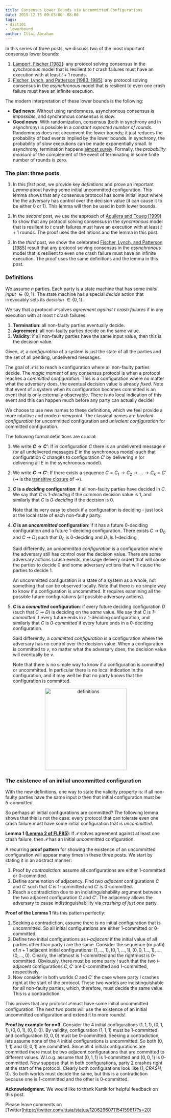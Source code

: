 ```yaml
---
title: Consensus Lower Bounds via Uncommitted Configurations
date: 2019-12-15 09:03:00 -08:00
tags:
- dist101
- lowerbound
author: Ittai Abraham
---
```


In this series of three posts, we discuss two of the most important consensus lower bounds:
1. [Lamport, Fischer \[1982\]](https://lamport.azurewebsites.net/pubs/trans.pdf): any protocol solving consensus in the *synchronous* model that is resilient to $t$ crash failures must have an execution with at least $t+1$ rounds.
2. [Fischer, Lynch, and Patterson \[1983, 1985\]](https://groups.csail.mit.edu/tds/papers/Lynch/jacm85.pdf): any protocol solving consensus in the *asynchronous* model that is resilient to even one crash failure must have an infinite execution.

The modern interpretation of these lower bounds is the following:
* **Bad news**: Without using randomness, asynchronous consensus is *impossible*, and synchronous consensus is *slow*.
* **Good news**: With randomization, consensus (both in synchrony and in asynchrony) is possible in a *constant expected number of rounds*. Randomness does not circumvent the lower bounds; it just reduces the probability of bad events implied by the lower bounds. In synchrony, the probability of slow executions can be made exponentially small. In asynchrony, termination happens  [almost surely](https://en.wikipedia.org/wiki/Almost_surely). Formally, the *probability measure* of the complement of the event of terminating in some finite number of rounds is zero.


### The plan: three posts

1. In this *first* post, we provide key *definitions* and prove an important *Lemma* about having some initial uncommitted configuration. This lemma shows that any consensus protocol has some initial input where the the adversary has control over the decision value (it can cause it to be either 0 or 1). This lemma will then be used in both lower bounds.

2. In the *second* post, we use the approach of [Aguilera and Toueg \[1999\]](http://citeseerx.ist.psu.edu/viewdoc/download?doi=10.1.1.22.402&rep=rep1&type=pdf) to show that any protocol solving consensus in the *synchronous* model that is resilient to $t$ crash failures must have an execution with at least $t+1$ rounds. The proof uses the definitions and the lemma in this post.

3. In the *third* post, we show the celebrated [Fischer, Lynch, and Patterson \[1985\]](https://groups.csail.mit.edu/tds/papers/Lynch/jacm85.pdf) result that any protocol solving consensus in the *asynchronous* model that is resilient to even one crash failure must have an infinite execution. The proof uses the same definitions and the lemma in this post.




### Definitions
We assume $n$ parties. Each party is a state machine that has some *initial input* $\in \{0,1\}$. The state machine has a special *decide* action that irrevocably sets its *decision* $\in \{0,1\}$.

We say that a protocol $\mathcal{P}$ solves *agreement against $t$ crash failures* if in any execution with at most $t$ crash failures:
1. **Termination**: all non-faulty parties eventually decide.
2. **Agreement**: all non-faulty parties decide on the same value.
3. **Validity**: if all non-faulty parties have the same input value, then this is the decision value.



Given, $\mathcal{P}$, a *configuration* of a system is just the state of all the parties and the set of all pending, undelivered messages.

The goal of $\mathcal{P}$ is to reach a configuration where all non-faulty parties decide. The *magic moment* of any consensus protocol is when a protocol reaches a *committed configuration*. This is a configuration where no matter what the adversary does, the eventual decision value is already *fixed*. Note that event of a system when its configuration becomes committed is an event that is only externally observable. There is no local indication of this event and this can happen much before any party can actually decide!


We choose to use new names to these definitions, which we feel provide a more intuitive and modern viewpoint. The classical names are *bivalent configuration* for uncommitted configuration and *univalent configuration* for committed configuration.


The following formal definitions are crucial:

1. We write **$C \rightarrow C'$**: If in configuration $C$ there is an undelivered message $e$ (or all undelivered messages $E$ in the synchronous model) such that configuration $C$ changes to configuration $C'$ by delivering $e$ (or delivering all $E$ in the synchronous model).
2. We write **$C \rightsquigarrow C'$**: If there exists a sequence $C = C_1 \rightarrow C_2 \rightarrow \dots \rightarrow C_k=C'$ ($\rightsquigarrow$ is the [transitive closure](https://en.wikipedia.org/wiki/Transitive_closure) of $\rightarrow$).
3. **$C$ is a *deciding* configuration**:  if all non-faulty parties have decided in $C$. We say that $C$ is  *1-deciding* if the common decision value is 1, and similarly that $C$ is *0-deciding* if the decision is 0.

    Note that its very easy to check if a configuration is deciding - just look at the local state of each non-faulty party.

4. **$C$ is an *uncommitted* configuration**:  if it has a future 0-deciding configuration and a future 1-deciding configuration. There exists $C \rightsquigarrow D_0$ and $C \rightsquigarrow D_1$ such that $D_0$ is 0-deciding  and $D_1$ is 1-deciding.

    Said differently, an *uncommitted configuration* is a configuration where the adversary still has control over the decision value. There are some adversary actions (crash events, message delivery order) that will cause the parties to decide 0 and some adversary actions that will cause the parties to decide 1.

    An uncommitted configuration is a state of a system as a whole, not something that can be observed locally. Note that there is no simple way to know if a configuration is uncommitted. It requires examining all the possible future configurations (all possible adversary actions).

5. **$C$ is a *committed* configuration**: if every future deciding configuration $D$ (such that $C \rightsquigarrow D$) is deciding on the *same* value. We say that $C$ is *1-committed* if every future ends in a 1-deciding configuration, and similarly that $C$ is *0-committed* if every future ends in a 0-deciding configuration.

    Said differently, a *committed configuration* is a configuration where the adversary has no control over the decision value. When a configuration is committed to $v$, no matter what the adversary does, the decision value will eventually be $v$.

    Note that there is no simple way to know if a configuration is committed or uncommitted. In particular there is no local indication in the configuration, and it may well be that no party knows that the configuration is committed.



<p align="center">
    <img src="/uploads/FLP post 1 - definitions.png" width="256" title="definitions">
</p>


### The existence of an initial uncommitted configuration

With the new definitions, one way to state the validity property is: if all non-faulty parties have the same input $b$ then that initial configuration must be $b$-committed.

So perhaps all initial configurations are committed? The following lemma shows that this is not the case: every protocol that can tolerate even one crash failure must have some initial configuration that is *uncommitted*.

**Lemma 1 ([Lemma 2 of FLP85](https://lamport.azurewebsites.net/pubs/trans.pdf))**: If $\mathcal{P}$ solves agreement against at least one crash failure, then $\mathcal{P}$ has an initial *uncommitted* configuration.

A recurring  **proof pattern** for showing the existence of an uncommitted configuration will appear many times in these three posts. We start by stating it in an abstract manner:
1. Proof by *contradiction*: assume all configurations are either 1-committed or 0-committed.
2. Define some notion of adjacency. Find *two adjacent* configurations $C$ and $C'$ such that $C$ is 1-committed and $C'$ is 0-committed.
3. Reach a contradiction due to an indistinguishability argument between the two adjacent configuration $C$ and $C'$. The adjacency allows the adversary to cause indistinguishability via *crashing of just one* party.

**Proof of the Lemma 1** fits this pattern perfectly:
1. Seeking a contradiction, assume there is no initial configuration that is uncommitted. So all initial configurations are either 1-committed or 0-committed.
2. Define two initial configurations as *$i$-adjacent* if the initial value of all parties other than party $i$ are the same. Consider the sequence (or path) of $n+1$ adjacent initial configurations: $(1,\dots,1),(0,1,\dots,1),(0,0,1\dots,1),\dots,(0,\dots,0)$. Clearly, the leftmost is 1-committed and the rightmost is 0-committed. Obviously, there must be some party $i$ such that the two $i$-adjacent configurations $C,C'$ are 0-committed and 1-committed, respectively.
3. Now consider in both worlds $C$ and $C'$ the case where party $i$ crashes right at the start of the protocol. These two worlds are indistinguishable for all non-faulty parties, which, therefore, must decide the same value. This is a contradiction.

This proves that any protocol $\mathcal{P}$ must have some initial uncommitted configuration. The next two posts will use the existence of an initial uncommitted  configuration and extend it to more rounds!


**Proof by example for n=3**:
Consider the 4 initial configurations $(1,1,1), (0,1,1),(0,0,1),(0,0,0)$. By validity, configuration $(1,1,1)$ must be 1-committed and configuration $(0,0,0)$ must be 0-committed. Seeking a contradiction, lets assume none of the 4 initial configurations is uncommitted. So both $(0,1,1)$ and $(0,0,1)$ are committed. Since all 4 initial configurations are committed there must be two adjacent configurations that are committed to different values. W.l.o.g. assume that $(0,1,1)$ is 1-committed and $(0,0,1)$ is 0-committed. Now suppose that in both configurations, party 2 crashes right at the start of the protocol. Clearly both configurations look like $(1,CRASH,0)$. So both worlds must decide the same, but this is a contradiction because one is 1-committed and the other is 0-committed.  

**Acknowledgment.** We would like to thank Kartik for helpful feedback on this post.


Please leave comments on [Twitter]https://twitter.com/ittaia/status/1206296071154159617?s=20)
